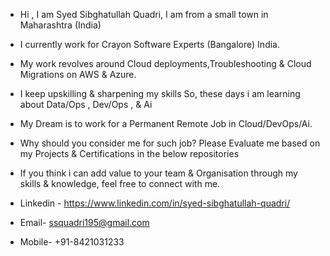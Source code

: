- Hi , I am Syed Sibghatullah Quadri, I am from a small town in Maharashtra (India)
  
- I currently work for Crayon Software Experts (Bangalore) India.

- My work revolves around Cloud deployments,Troubleshooting & Cloud Migrations on AWS & Azure.

- I keep upskilling & sharpening my skills So, these days i am learning about Data/Ops ,  Dev/Ops , & Ai

- My Dream is to work for a Permanent Remote Job in Cloud/DevOps/Ai.

- Why should you consider me for such job? Please Evaluate me based on my Projects & Certifications in the below repositories

- If you think i can add value to your team & Organisation through my skills & knowledge, feel free to connect with me.
  
- Linkedin - https://www.linkedin.com/in/syed-sibghatullah-quadri/

- Email- ssquadri195@gmail.com
  
- Mobile- +91-8421031233
